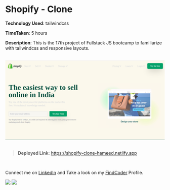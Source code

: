 # Shopify - Clone

**Technology Used**: tailwindcss

**TimeTaken**: 5 hours

**Description**: This is the 17th project of Fullstack JS bootcamp to familiarize with tailwindcss and responsive layouts.  
<br>


![](./assets/shopify.png)
<br><br>

> **Deployed Link**:  https://shopify-clone-hameed.netlify.app

<br>

Connect me on [LinkedIn](https://www.linkedin.com/in/hameed-asmath-973462191) and Take a look on my [FindCoder](https://www.findcoder.io/u/hameed) Profile.

![](https://img.shields.io/badge/LinkedIn-0077B5?style=for-the-badge&logo=linkedin&logoColor=white)
![](https://img.shields.io/badge/-FindCoder-brightgreen)